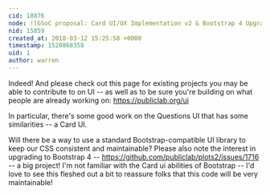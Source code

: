 ```yaml
---
cid: 18876
node: ![GSoC proposal: Card UI/UX Implementation v2 & Bootstrap 4 Upgradation](../notes/amitsin6h/03-04-2018/gsoc-proposal-card-ui-ux-implementation-v2)
nid: 15859
created_at: 2018-03-12 15:25:58 +0000
timestamp: 1520868358
uid: 1
author: warren
---
```


Indeed! And please check out this page for existing projects you may be able to contribute to on UI -- as well as to be sure you're building on what people are already working on: https://publiclab.org/ui

In particular, there's some good work on the Questions UI that has some similarities -- a Card UI. 

Will there be a way to use a standard Bootstrap-compatible UI library to keep our CSS consistent and maintainable? Please also note the interest in upgrading to Bootstrap 4 -- https://github.com/publiclab/plots2/issues/1716 -- a big project! I'm not familiar with the Card ui abilities of Bootstrap -- I'd love to see this fleshed out a bit to reassure folks that this code will be very maintainable!